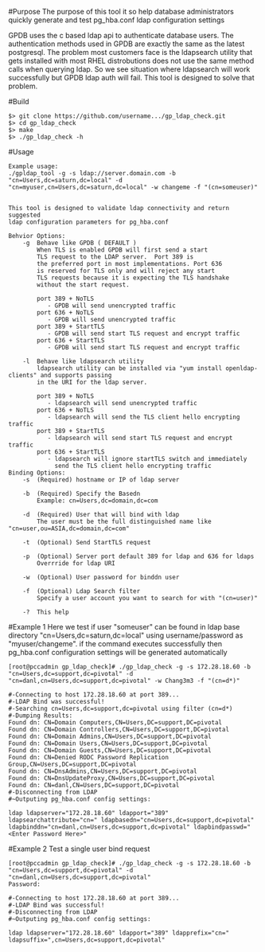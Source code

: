 #Purpose
The purpose of this tool it so help database administrators quickly generate and test pg_hba.conf ldap configuration settings

GPDB uses the c based ldap api to authenticate database users. The authentication methods used in GPDB are exactly the same as the latest postgresql. The problem most customers face is the ldapsearch utility that gets installed with most RHEL distrobutions does not use the same method calls when querying ldap. So we see situation where ldapsearch will work successfully but GPDB ldap auth will fail. This tool is designed to solve that problem.

#Build
```
$> git clone https://github.com/username.../gp_ldap_check.git
$> cd gp_ldap_check
$> make
$> ./gp_ldap_check -h
```

#Usage
```
Example usage:
./gpldap_tool -g -s ldap://server.domain.com -b "cn=Users,dc=saturn,dc=local" -d "cn=myuser,cn=Users,dc=saturn,dc=local" -w changeme -f "(cn=someuser)"


This tool is designed to validate ldap connectivity and return suggested
ldap configuration parameters for pg_hba.conf

Behvior Options:
	-g	Behave like GPDB ( DEFAULT )
		When TLS is enabled GPDB will first send a start
		TLS request to the LDAP server.  Port 389 is
		the preferred port in most implementations. Port 636
		is reserved for TLS only and will reject any start
		TLS requests because it is expecting the TLS handshake
		without the start request.

		port 389 + NoTLS
		   - GPDB will send unencrypted traffic
		port 636 + NoTLS
		   - GPDB will send unencrypted traffic
		port 389 + StartTLS
		   - GPDB will send start TLS request and encrypt traffic
		port 636 + StartTLS
		   - GPDB will send start TLS request and encrypt traffic

	-l	Behave like ldapsearch utility
		ldapsearch utility can be installed via "yum install openldap-clients" and supports passing
		in the URI for the ldap server.

		port 389 + NoTLS
		   - ldapsearch will send unencrypted traffic
		port 636 + NoTLS
		   - ldapsearch will send the TLS client hello encrypting traffic
		port 389 + StartTLS
		   - ldapsearch will send start TLS request and encrypt traffic
		port 636 + StartTLS
		   - ldapsearch will ignore startTLS switch and immediately
		     send the TLS client hello encrypting traffic
Binding Options:
	-s	(Required) hostname or IP of ldap server

	-b	(Required) Specify the Basedn
		Example: cn=Users,dc=domain,dc=com

	-d	(Required) User that will bind with ldap
		The user must be the full distinguished name like "cn=user,ou=ASIA,dc=domain,dc=com"

	-t	(Optional) Send StartTLS request

	-p	(Optional) Server port default 389 for ldap and 636 for ldaps
		Overrride for ldap URI

	-w	(Optional) User password for binddn user

	-f	(Optional) Ldap Search filter
		Specify a user account you want to search for with "(cn=user)"

	-?	This help
```

#Example 1
Here we test if user "someuser" can be found in ldap base directory "cn=Users,dc=saturn,dc=local" using username/password as "myuser/changeme".  if the command executes successfully then pg_hba.conf configuration settings will be generated automatically

```
[root@pccadmin gp_ldap_check]# ./gp_ldap_check -g -s 172.28.18.60 -b "cn=Users,dc=support,dc=pivotal" -d "cn=danl,cn=Users,dc=support,dc=pivotal" -w Chang3m3 -f "(cn=d*)"

#-Connecting to host 172.28.18.60 at port 389...
#-LDAP Bind was successful!
#-Searching cn=Users,dc=support,dc=pivotal using filter (cn=d*)
#-Dumping Results:
Found dn: CN=Domain Computers,CN=Users,DC=support,DC=pivotal
Found dn: CN=Domain Controllers,CN=Users,DC=support,DC=pivotal
Found dn: CN=Domain Admins,CN=Users,DC=support,DC=pivotal
Found dn: CN=Domain Users,CN=Users,DC=support,DC=pivotal
Found dn: CN=Domain Guests,CN=Users,DC=support,DC=pivotal
Found dn: CN=Denied RODC Password Replication Group,CN=Users,DC=support,DC=pivotal
Found dn: CN=DnsAdmins,CN=Users,DC=support,DC=pivotal
Found dn: CN=DnsUpdateProxy,CN=Users,DC=support,DC=pivotal
Found dn: CN=danl,CN=Users,DC=support,DC=pivotal
#-Disconnecting from LDAP
#~Outputing pg_hba.conf config settings:

ldap ldapserver="172.28.18.60" ldapport="389" ldapsearchattribute="cn=" ldapbasedn="cn=Users,dc=support,dc=pivotal" ldapbinddn="cn=danl,cn=Users,dc=support,dc=pivotal" ldapbindpasswd="<Enter Password Here>"
```

#Example 2
Test a single user bind request

```
[root@pccadmin gp_ldap_check]# ./gp_ldap_check -g -s 172.28.18.60 -b "cn=Users,dc=support,dc=pivotal" -d "cn=danl,cn=Users,dc=support,dc=pivotal"
Password:

#-Connecting to host 172.28.18.60 at port 389...
#-LDAP Bind was successful!
#-Disconnecting from LDAP
#~Outputing pg_hba.conf config settings:

ldap ldapserver="172.28.18.60" ldapport="389" ldapprefix="cn=" ldapsuffix=",cn=Users,dc=support,dc=pivotal"
```
